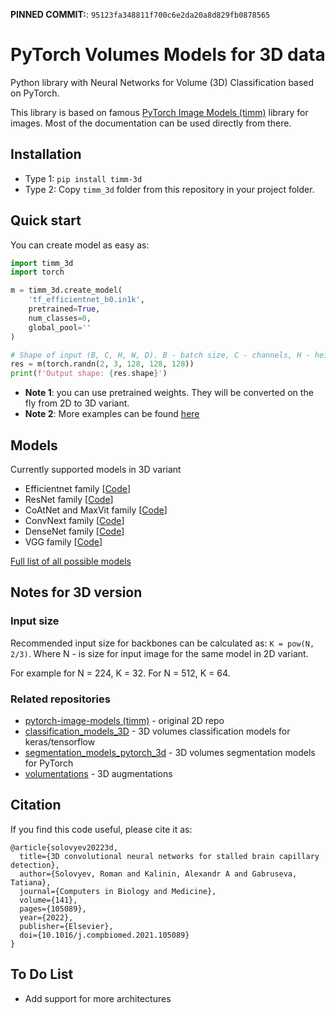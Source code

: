 **PINNED COMMIT:**: `95123fa348811f700c6e2da20a8d829fb0878565`

# PyTorch Volumes Models for 3D data 

Python library with Neural Networks for Volume (3D) Classification based on PyTorch.

This library is based on famous [PyTorch Image Models (timm)](https://github.com/huggingface/pytorch-image-models) library for images. Most of the documentation can be used directly from there. 

## Installation

* Type 1: `pip install timm-3d`
* Type 2: Copy `timm_3d` folder from this repository in your project folder.

## Quick start

You can create model as easy as:

```python
import timm_3d
import torch

m = timm_3d.create_model(
    'tf_efficientnet_b0.in1k',
    pretrained=True,
    num_classes=0,
    global_pool=''
)

# Shape of input (B, C, H, W, D). B - batch size, C - channels, H - height, W - width, D - depth
res = m(torch.randn(2, 3, 128, 128, 128))
print(f'Output shape: {res.shape}') 
```

* **Note 1**: you can use pretrained weights. They will be converted on the fly from 2D to 3D variant.
* **Note 2**: More examples can be found [here](test.py) 

## Models

Currently supported models in 3D variant

* Efficientnet family [[Code](timm_3d/models/efficientnet.py)]
* ResNet family [[Code](timm_3d/models/resnet.py)]
* CoAtNet and MaxVit family [[Code](timm_3d/models/maxxvit.py)]
* ConvNext family [[Code](timm_3d/models/convnext.py)]
* DenseNet family [[Code](timm_3d/models/densenet.py)]
* VGG family [[Code](timm_3d/models/vgg.py)]

[Full list of all possible models](docs/models_list.md)

## Notes for 3D version

### Input size

Recommended input size for backbones can be calculated as: `K = pow(N, 2/3)`. 
Where N - is size for input image for the same model in 2D variant.

For example for N = 224, K = 32. For N = 512, K = 64.

### Related repositories

 * [pytorch-image-models (timm)](https://github.com/huggingface/pytorch-image-models) - original 2D repo
 * [classification_models_3D](https://github.com/ZFTurbo/classification_models_3D) - 3D volumes classification models for keras/tensorflow
 * [segmentation_models_pytorch_3d](https://github.com/ZFTurbo/segmentation_models_pytorch_3d) - 3D volumes segmentation models for PyTorch
 * [volumentations](https://github.com/ZFTurbo/volumentations) - 3D augmentations

## Citation

If you find this code useful, please cite it as:
```
@article{solovyev20223d,
  title={3D convolutional neural networks for stalled brain capillary detection},
  author={Solovyev, Roman and Kalinin, Alexandr A and Gabruseva, Tatiana},
  journal={Computers in Biology and Medicine},
  volume={141},
  pages={105089},
  year={2022},
  publisher={Elsevier},
  doi={10.1016/j.compbiomed.2021.105089}
}
```

## To Do List
* Add support for more architectures

